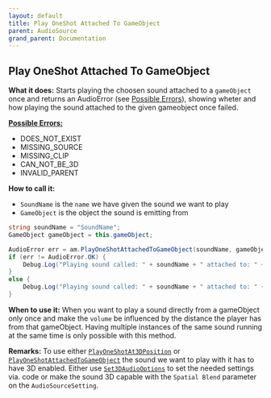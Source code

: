 ```yaml
---
layout: default
title: Play OneShot Attached To GameObject
parent: AudioSource
grand_parent: Documentation
---
```


## Play OneShot Attached To GameObject
**What it does:**
Starts playing the choosen sound attached to a ```gameObject``` once and returns an AudioError (see [Possible Errors](https://mathewhdyt.github.io/Unity-Audio-Manager/docs/documentation/index/#possible-errors)), showing wheter and how playing the sound attached to the given gameobject once failed.

[**Possible Errors:**](https://mathewhdyt.github.io/Unity-Audio-Manager/docs/documentation/index/#possible-errors)
- DOES_NOT_EXIST
- MISSING_SOURCE
- MISSING_CLIP
- CAN_NOT_BE_3D
- INVALID_PARENT

**How to call it:**
- ```SoundName``` is the ```name``` we have given the sound we want to play
- ```GameObject``` is the object the sound is emitting from

```csharp
string soundName = "SoundName";
GameObject gameObject = this.gameObject;

AudioError err = am.PlayOneShotAttachedToGameObject(soundName, gameObject);
if (err != AudioError.OK) {
    Debug.Log("Playing sound called: " + soundName + " attached to: " + gameObject.name + " once failed with error id: " + err);
}
else {
    Debug.Log("Playing sound called: " + soundName + " attached to: " + gameObject.name + " once succesfull");
}
```

**When to use it:**
When you want to play a sound directly from a gameObject only once and make the ```volume``` be influenced by the distance the player has from that gameObject. Having multiple instances of the same sound running at the same time is only possible with this method.

**Remarks:**
To use either [```PlayOneShotAt3DPosition```](https://mathewhdyt.github.io/Unity-Audio-Manager/docs/documentation/audiosource/play_oneshot_at_3d_position/) or [```PlayOneShotAttachedToGameObject```](https://mathewhdyt.github.io/Unity-Audio-Manager/docs/documentation/audiosource/play_oneshot_attached_to_gameobject/) the sound we want to play with it has to have 3D enabled. Either use [```Set3DAudioOptions```](https://mathewhdyt.github.io/Unity-Audio-Manager/docs/documentation/audiosource/set_3d_audio_options/) to set the needed settings via. code or make the sound 3D capable with the ```Spatial Blend``` parameter on the ```AudioSourceSetting```.
